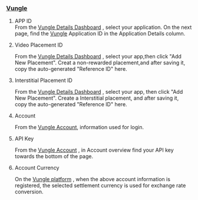 ###  [Vungle](http://www.vungle.com/) 
1.   APP ID     
From the [Vungle Details Dashboard](https://dashboard.vungle.com/dashboard/accounts/details) , select your application. On the next page, find the [Vungle](http://www.vungle.com/) Application ID in the Application Details column.
2.  Video Placement ID
     
     From the [Vungle Details Dashboard](https://dashboard.vungle.com/dashboard/accounts/details) , select your app,then click "Add New Placement". Creat a non-rewarded placement,and after saving it, copy the auto-generated "Reference ID" here.

3.  Interstitial Placement ID    

    From the [Vungle Details Dashboard](https://dashboard.vungle.com/dashboard/accounts/details) , select your app, then click "Add New Placement". Create a Interstitial placement, and after saving it, copy the auto-generated "Reference ID" here.
4. Account

    From the [Vungle Account](https://dashboard.vungle.com/dashboard/accounts/pub/59c5073427c777a545003b3d/details),  information used for login.
5. API Key
    
     From the [Vungle Account](https://dashboard.vungle.com/dashboard/accounts/pub/59c5073427c777a545003b3d/details) , in Account overview find your API key towards the bottom of the page. 
6. Account Currency

   On the  [Vungle platform](http://www.vungle.com/) , when the above account information is registered, the selected settlement currency is used for exchange rate conversion.

